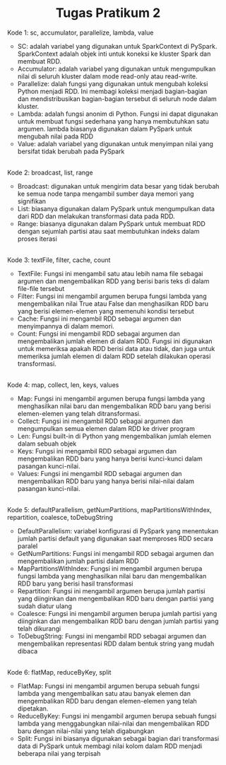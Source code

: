 <center><h1>Tugas Pratikum  2</h1></center>
<ul>
  <p>Kode 1: sc, accumulator, parallelize, lambda, value</p>
  <ul>
    <li>SC: adalah variabel yang digunakan untuk SparkContext di PySpark. SparkContext adalah objek inti untuk koneksi ke kluster Spark dan membuat RDD.</li>
    <li>Accumulator: adalah variabel yang digunakan untuk mengumpulkan nilai di seluruh kluster dalam mode read-only atau read-write.</li>
    <li>Parallelize: dalah fungsi yang digunakan untuk mengubah koleksi Python menjadi RDD. Ini membagi koleksi menjadi bagian-bagian dan mendistribusikan bagian-bagian tersebut di seluruh node dalam kluster.</li>
    <li>Lambda: adalah fungsi anonim di Python. Fungsi ini dapat digunakan untuk membuat fungsi sederhana yang hanya membutuhkan satu argumen. lambda biasanya digunakan dalam PySpark untuk mengubah nilai pada RDD</li>
    <li>Value: adalah variabel yang digunakan untuk menyimpan nilai yang bersifat tidak berubah pada PySpark</li>
  </ul>
  <br>
  <p>Kode 2: broadcast, list, range</p>
  <ul>
    <li>Broadcast: digunakan untuk mengirim data besar yang tidak berubah ke semua node tanpa mengambil sumber daya memori yang signifikan</li>
    <li>List: biasanya digunakan dalam PySpark untuk mengumpulkan data dari RDD dan melakukan transformasi data pada RDD.</li>
    <li>Range: biasanya digunakan dalam PySpark untuk membuat RDD dengan sejumlah partisi atau saat membutuhkan indeks dalam proses iterasi</li>
  </ul>
  <br>
  <p>Kode 3: textFile, filter, cache, count</p>
  <ul>
    <li>TextFile: Fungsi ini mengambil satu atau lebih nama file sebagai argumen dan mengembalikan RDD yang berisi baris teks di dalam file-file tersebut</li>
    <li>Filter: Fungsi ini mengambil argumen berupa fungsi lambda yang mengembalikan nilai True atau False dan menghasilkan RDD baru yang berisi elemen-elemen yang memenuhi kondisi tersebut</li>
    <li>Cache: Fungsi ini mengambil RDD sebagai argumen dan menyimpannya di dalam memori.</li>
    <li>Count: Fungsi ini mengambil RDD sebagai argumen dan mengembalikan jumlah elemen di dalam RDD. Fungsi ini digunakan untuk memeriksa apakah RDD berisi data atau tidak, dan juga untuk memeriksa jumlah elemen di dalam RDD setelah dilakukan operasi transformasi.</li>
  </ul>
  <br>
  <p>Kode 4: map, collect, len, keys, values</p>
  <ul>
    <li>Map: Fungsi ini mengambil argumen berupa fungsi lambda yang menghasilkan nilai baru dan mengembalikan RDD baru yang berisi elemen-elemen yang telah ditransformasi.</li>
    <li>Collect: Fungsi ini mengambil RDD sebagai argumen dan mengumpulkan semua elemen dalam RDD ke driver program</li>
    <li>Len: Fungsi built-in di Python yang mengembalikan jumlah elemen dalam sebuah objek</li>
    <li>Keys: Fungsi ini mengambil RDD sebagai argumen dan mengembalikan RDD baru yang hanya berisi kunci-kunci dalam pasangan kunci-nilai.</li>
    <li>Values: Fungsi ini mengambil RDD sebagai argumen dan mengembalikan RDD baru yang hanya berisi nilai-nilai dalam pasangan kunci-nilai.</li>
  </ul>
  <br>
  <p>Kode 5: defaultParallelism, getNumPartitions, mapPartitionsWithIndex, repartition, coalesce, toDebugString</p>
  <ul>
    <li>DefaultParallelism: variabel konfigurasi di PySpark yang menentukan jumlah partisi default yang digunakan saat memproses RDD secara paralel</li>
    <li>GetNumPartitions: Fungsi ini mengambil RDD sebagai argumen dan mengembalikan jumlah partisi dalam RDD</li>
    <li>MapPartitionsWithIndex: Fungsi ini mengambil argumen berupa fungsi lambda yang menghasilkan nilai baru dan mengembalikan RDD baru yang berisi hasil transformasi</li>
    <li>Repartition: Fungsi ini mengambil argumen berupa jumlah partisi yang diinginkan dan mengembalikan RDD baru dengan partisi yang sudah diatur ulang</li>
    <li>Coalesce: Fungsi ini mengambil argumen berupa jumlah partisi yang diinginkan dan mengembalikan RDD baru dengan jumlah partisi yang telah dikurangi</li>
    <li>ToDebugString: Fungsi ini mengambil RDD sebagai argumen dan mengembalikan representasi RDD dalam bentuk string yang mudah dibaca</li>
  </ul>
  <br>
  <p>Kode 6: flatMap, reduceByKey, split</p>
  <ul>
    <li>FlatMap: Fungsi ini mengambil argumen berupa sebuah fungsi lambda yang mengembalikan satu atau banyak elemen dan mengembalikan RDD baru dengan elemen-elemen yang telah dipetakan.</li>
    <li>ReduceByKey: Fungsi ini mengambil argumen berupa sebuah fungsi lambda yang menggabungkan nilai-nilai dan mengembalikan RDD baru dengan nilai-nilai yang telah digabungkan</li>
    <li>Split: Fungsi ini biasanya digunakan sebagai bagian dari transformasi data di PySpark untuk membagi nilai kolom dalam RDD menjadi beberapa nilai yang terpisah</li>
  </ul>
</ul>
